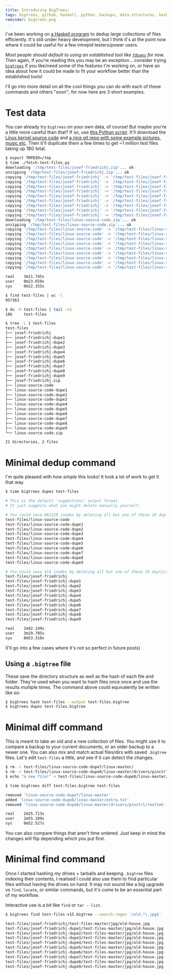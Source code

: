 ```yaml
---
title: Introducing BigTrees!
tags: bigtrees, github, haskell, python, backups, data-structures, hashes, my-projects
reminder: bigtrees.png
...
```


<style>
  .reminder > img { max-height: 200px; }
</style>

[fdupes]: https://github.com/adrianlopezroche/fdupes
[bigtrees]: https://jefdaj.github.io/bigtrees
[linux]: https://github.com/torvalds/linux
[test-files]: https://github.com/Josef-Friedrich/test-files
[script]: ./fetch-test-files.py

I've been working on [a Haskell program][bigtrees] to dedup large collections
of files efficiently. It's still under heavy development, but I think it's at
the point now where it could be useful for a few intrepid testers/power users.

*Most people should default to using an established tool like
[`fdupes`][fdupes] for now.* Then again, if you're reading this you may be an
exception... consider trying [`bigtrees`][bigtrees] if you like/need some of
the features I'm working on, or have an idea about how it could be made to fit
your workflow better than the established tools!

I'll go into more detail on all the cool things you can do with each of these
commands and others "soon"; for now here are 3 short examples.

# Test data

You can already try `bigtrees` on your own data, of course! But maybe you're a
little more careful than that?  If so, use [this Python script][script]. It'll
download the [Linux kernel source code][linux] and [a nice git repo with some
example pictures, music etc][test-files]. Then it'll duplicate them a few times
to get ~1 million test files taking up 18G total.

```.bash
$ export TMPDIR=/tmp
$ time ./fetch-test-files.py
downloading '/tmp/test-files/josef-friedrichj.zip'... ok
unzipping '/tmp/test-files/josef-friedrichj.zip'... ok
copying '/tmp/test-files/josef-friedrichj' -> '/tmp/test-files/josef-friedrichj-dupe1'... ok
copying '/tmp/test-files/josef-friedrichj' -> '/tmp/test-files/josef-friedrichj-dupe2'... ok
copying '/tmp/test-files/josef-friedrichj' -> '/tmp/test-files/josef-friedrichj-dupe3'... ok
copying '/tmp/test-files/josef-friedrichj' -> '/tmp/test-files/josef-friedrichj-dupe4'... ok
copying '/tmp/test-files/josef-friedrichj' -> '/tmp/test-files/josef-friedrichj-dupe5'... ok
copying '/tmp/test-files/josef-friedrichj' -> '/tmp/test-files/josef-friedrichj-dupe6'... ok
copying '/tmp/test-files/josef-friedrichj' -> '/tmp/test-files/josef-friedrichj-dupe7'... ok
copying '/tmp/test-files/josef-friedrichj' -> '/tmp/test-files/josef-friedrichj-dupe8'... ok
copying '/tmp/test-files/josef-friedrichj' -> '/tmp/test-files/josef-friedrichj-dupe9'... ok
downloading '/tmp/test-files/linux-source-code.zip'... ok
unzipping '/tmp/test-files/linux-source-code.zip'... ok
copying '/tmp/test-files/linux-source-code' -> '/tmp/test-files/linux-source-code-dupe1'... ok
copying '/tmp/test-files/linux-source-code' -> '/tmp/test-files/linux-source-code-dupe2'... ok
copying '/tmp/test-files/linux-source-code' -> '/tmp/test-files/linux-source-code-dupe3'... ok
copying '/tmp/test-files/linux-source-code' -> '/tmp/test-files/linux-source-code-dupe4'... ok
copying '/tmp/test-files/linux-source-code' -> '/tmp/test-files/linux-source-code-dupe5'... ok
copying '/tmp/test-files/linux-source-code' -> '/tmp/test-files/linux-source-code-dupe6'... ok
copying '/tmp/test-files/linux-source-code' -> '/tmp/test-files/linux-source-code-dupe7'... ok
copying '/tmp/test-files/linux-source-code' -> '/tmp/test-files/linux-source-code-dupe8'... ok
copying '/tmp/test-files/linux-source-code' -> '/tmp/test-files/linux-source-code-dupe9'... ok

real    3m11.745s
user    0m23.659s
sys     0m22.355s
```

```.bash
$ find test-files | wc -l
957363

$ du -h test-files | tail -n1
18G     test-files

$ tree -L 1 test-files
test-files
├── josef-friedrichj
├── josef-friedrichj-dupe1
├── josef-friedrichj-dupe2
├── josef-friedrichj-dupe3
├── josef-friedrichj-dupe4
├── josef-friedrichj-dupe5
├── josef-friedrichj-dupe6
├── josef-friedrichj-dupe7
├── josef-friedrichj-dupe8
├── josef-friedrichj-dupe9
├── josef-friedrichj.zip
├── linux-source-code
├── linux-source-code-dupe1
├── linux-source-code-dupe2
├── linux-source-code-dupe3
├── linux-source-code-dupe4
├── linux-source-code-dupe5
├── linux-source-code-dupe6
├── linux-source-code-dupe7
├── linux-source-code-dupe8
├── linux-source-code-dupe9
└── linux-source-code.zip

21 directories, 2 files
```

# Minimal dedup command

I'm quite pleased with _how simple_ this looks!
It took a lot of work to get it that way.

```.bash
$ time bigtrees dupes test-files

# This is the default 'suggestions' output format.
# It just suggests what you might delete manually yourself.

# You could save 861228 inodes by deleting all but one of these 10 duplicate directories
test-files/linux-source-code
test-files/linux-source-code-dupe1
test-files/linux-source-code-dupe2
test-files/linux-source-code-dupe3
test-files/linux-source-code-dupe4
test-files/linux-source-code-dupe5
test-files/linux-source-code-dupe6
test-files/linux-source-code-dupe7
test-files/linux-source-code-dupe8
test-files/linux-source-code-dupe9

# You could save 414 inodes by deleting all but one of these 10 duplicate directories
test-files/josef-friedrichj
test-files/josef-friedrichj-dupe1
test-files/josef-friedrichj-dupe2
test-files/josef-friedrichj-dupe3
test-files/josef-friedrichj-dupe4
test-files/josef-friedrichj-dupe5
test-files/josef-friedrichj-dupe6
test-files/josef-friedrichj-dupe7
test-files/josef-friedrichj-dupe8
test-files/josef-friedrichj-dupe9

real    2m42.149s
user    3m29.705s
sys     0m53.310s
```

(I'll go into a few cases where it's not so perfect in future posts)

## Using a `.bigtree` file

These save the directory structure as well as the hash of each file and folder.
They're used when you want to hash files once once and use the results
multiple times. The command above could equivalently be written like so:

```.bash
$ bigtrees hash test-files --output test-files.bigtree
$ bigtrees dupes test-files.bigtree
```

# Minimal diff command

This is meant to take an old and a new collection of files. You might use it to
compare a backup to your current documents, or an older backup to a newer one.
You can also mix and match actual files/dirs with saved `.bigtree` files. Let's
edit `test-files` a little, and see if it can detect the changes.

```.bash
$ rm -r test-files/linux-source-code-dupe7/linux-master/
$ rm -r test-files/linux-source-code-dupe8/linux-master/drivers/pinctrl/realtek/
$ echo "a new file!" > test-files/linux-source-code-dupe8/linux-master/extra.txt

$ time bigtrees diff test-files.bigtree test-files

removed 'linux-source-code-dupe7/linux-master'
added 'linux-source-code-dupe8/linux-master/extra.txt'
removed 'linux-source-code-dupe8/linux-master/drivers/pinctrl/realtek'

real    2m25.713s
user    2m55.189s
sys     0m52.527s
```

You can also compare things that aren't time ordered.
Just keep in mind the changes will flip depending which you put first.

# Minimal find command

Once I started hashing my drives + tarballs and keeping `.bigtree` files
indexing their contents, I realised I could also use them to find particular
files without having the drives on hand. It may not sound like a big upgrade vs
`find`, `locate`, or similar commands, but it's come to be an essential part of
my workflow.

Interactive use is a bit like `find` or `tar --list`.

```.bash
$ bigtrees find test-files-v15.bigtree --search-regex '/old.*\.jpg$'

test-files/josef-friedrichj/test-files-master/jpg/old-house.jpg
test-files/josef-friedrichj-dupe1/test-files-master/jpg/old-house.jpg
test-files/josef-friedrichj-dupe2/test-files-master/jpg/old-house.jpg
test-files/josef-friedrichj-dupe3/test-files-master/jpg/old-house.jpg
test-files/josef-friedrichj-dupe4/test-files-master/jpg/old-house.jpg
test-files/josef-friedrichj-dupe5/test-files-master/jpg/old-house.jpg
test-files/josef-friedrichj-dupe6/test-files-master/jpg/old-house.jpg
test-files/josef-friedrichj-dupe7/test-files-master/jpg/old-house.jpg
test-files/josef-friedrichj-dupe8/test-files-master/jpg/old-house.jpg
test-files/josef-friedrichj-dupe9/test-files-master/jpg/old-house.jpg
```
